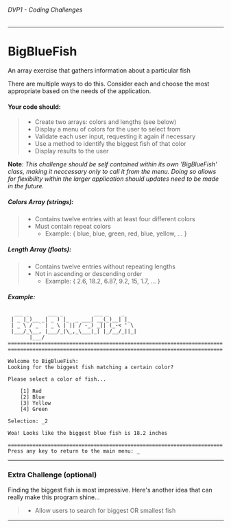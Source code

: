 ###### *DVP1 - Coding Challenges*
---

# BigBlueFish
An array exercise that gathers information about a particular fish  

There are multiple ways to do this. Consider each and choose the most appropriate based on the needs of the application.

#### Your code should:
> * Create two arrays: colors and lengths (see below) 
> * Display a menu of colors for the user to select from
> * Validate each user input, requesting it again if necessary
> * Use a method to identify the biggest fish of that color
> * Display results to the user


**Note**: *This challenge should be self contained within its own 'BigBlueFish' class, making it neccessary only to call it from the menu. Doing so allows for flexibility within the larger application should updates need to be made in the future.* 

##### Colors Array (strings):
> * Contains twelve entries with at least four different colors
> * Must contain repeat colors
> 	* Example: { blue, blue, green, red, blue, yellow, ... }

##### Length Array (floats):
> * Contains twelve entries without repeating lengths
> * Not in ascending or descending order
> 	* Example: { 2.6, 18.2, 6.87, 9.2, 15, 1.7, ... }


##### Example:

```
  ___ _      ___ _          ___ _    _    
 | _ |_)__ _| _ ) |_  _ ___| __(_)__| |_  
 | _ \ / _` | _ \ | || / -_) _|| (_-< ' \ 
 |___/_\__, |___/_|\_,_\___|_| |_/__/_||_|
       |___/                              
======================================================================
======================================================================

Welcome to BigBlueFish:
Looking for the biggest fish matching a certain color?

Please select a color of fish...

	[1] Red
	[2] Blue
	[3] Yellow
	[4] Green	
	
Selection: _2

Woa! Looks like the biggest blue fish is 18.2 inches

======================================================================
Press any key to return to the main menu: _
```
---
### Extra Challenge (optional)
Finding the biggest fish is most impressive. Here's another idea that can really make this program shine...

> * Allow users to search for biggest OR smallest fish

---
